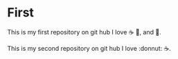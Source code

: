 # First
This is my first repository on git hub
I love :coffee: :pizza:, and :dancer:.

This is my second repository on git hub
I love :donnut: :coffee:.
